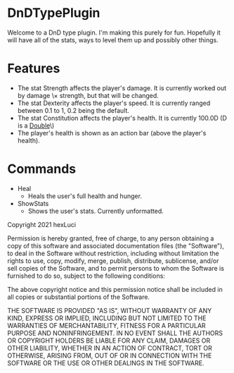 # DnDTypePlugin
Welcome to a DnD type plugin\. I'm making this purely for fun\. Hopefully it will have all of the stats, ways to level them up and possibly other things\.

# Features
* The stat Strength affects the player\'s damage\. It is currently worked out by damage \× strength, but that will be changed\.
* The stat Dexterity affects the player\'s speed\. It is currently ranged between 0\.1 to 1, 0\.2 being the default\. 
* The stat Constitution affects the player\'s health\. It is currently 100\.0D \(D is a [Double](https://www.javatpoint.com/double-keyword-in-java#:~:text=The%20Java%20double%20keyword%20is,generally%20represents%20the%20decimal%20numbers.)\)
* The player\'s health is shown as an action bar \(above the player's health\)\.

# Commands
* Heal
    * Heals the user\'s full health and hunger\.
* ShowStats
    * Shows the user\'s stats\. Currently unformatted\. 





Copyright 2021 hexLuci

Permission is hereby granted, free of charge, to any person obtaining a copy of this software and associated documentation files (the "Software"), to deal in the Software without restriction, including without limitation the rights to use, copy, modify, merge, publish, distribute, sublicense, and/or sell copies of the Software, and to permit persons to whom the Software is furnished to do so, subject to the following conditions:

The above copyright notice and this permission notice shall be included in all copies or substantial portions of the Software.

THE SOFTWARE IS PROVIDED "AS IS", WITHOUT WARRANTY OF ANY KIND, EXPRESS OR IMPLIED, INCLUDING BUT NOT LIMITED TO THE WARRANTIES OF MERCHANTABILITY, FITNESS FOR A PARTICULAR PURPOSE AND NONINFRINGEMENT. IN NO EVENT SHALL THE AUTHORS OR COPYRIGHT HOLDERS BE LIABLE FOR ANY CLAIM, DAMAGES OR OTHER LIABILITY, WHETHER IN AN ACTION OF CONTRACT, TORT OR OTHERWISE, ARISING FROM, OUT OF OR IN CONNECTION WITH THE SOFTWARE OR THE USE OR OTHER DEALINGS IN THE SOFTWARE.
